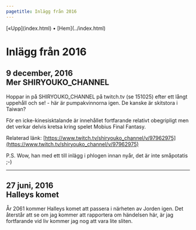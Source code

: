 ```yaml
---
pagetitle: Inlägg från 2016
---
```


<div id=main>

<div id=menu>[«Upp](index.html) • [Hem](../index.html)</div>

# Inlägg från 2016

## 9 december, 2016<br>Mer SHIRYOUKO_CHANNEL

Hoppar in på SHIRYOUKO_CHANNEL på twitch.tv (se 151025) efter ett
långt uppehåll och se! - här är pumpakvinnorna igen. De kanske
är skitstora i Taiwan?

För en icke-kinesisktalande är innehållet fortfarande relativt
obegripligt men det verkar delvis kretsa kring spelet Mobius Final
Fantasy.

Relaterad länk: [https://www.twitch.tv/shiryouko_channel/v/97962975](https://www.twitch.tv/shiryouko_channel/v/97962975)

P.S. Wow, han med ett till inlägg i phlogen innan nyår, det
är inte småpotatis ;-)

<hr>

## 27 juni, 2016<br>Halleys komet

År 2061 kommer Halleys komet att passera i närheten av Jorden igen.
Det återstår att se om jag kommer att rapportera om händelsen här, är
jag fortfarande vid liv kommer jag nog att vara lite sliten.

</div>